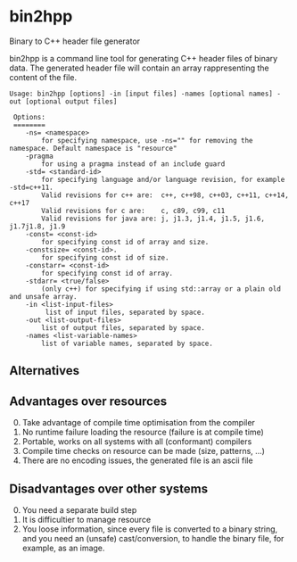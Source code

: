 bin2hpp
=======

Binary to C++ header file generator

bin2hpp is a command line tool for generating C++ header files of binary
data. The generated header file will contain an array rappresenting the
content of the file.

```
Usage: bin2hpp [options] -in [input files] -names [optional names] -out [optional output files]

 Options:
 ========
    -ns= <namespace>
        for specifying namespace, use -ns="" for removing the namespace. Default namespace is "resource"
    -pragma
        for using a pragma instead of an include guard
    -std= <standard-id>
        for specifying language and/or language revision, for example -std=c++11.
        Valid revisions for c++ are:  c++, c++98, c++03, c++11, c++14, c++17
        Valid revisions for c are:    c, c89, c99, c11
        Valid revisions for java are: j, j1.3, j1.4, j1.5, j1.6, j1.7j1.8, j1.9
    -const= <const-id>
        for specifying const id of array and size.
    -constsize= <const-id>.
        for specifying const id of size.
    -constarr= <const-id>
        for specifying const id of array.
    -stdarr= <true/false>
        (only c++) for specifying if using std::array or a plain old and unsafe array.
    -in <list-input-files>
         list of input files, separated by space.
    -out <list-output-files>
        list of output files, separated by space.
    -names <list-variable-names>
        list of variable names, separated by space.
```

Alternatives
------------

Advantages over resources
-------------------------

0. Take advantage of compile time optimisation from the compiler
0. No runtime failure loading the resource (failure is at compile time)
0. Portable, works on all systems with all (conformant) compilers
0. Compile time checks on resource can be made (size, patterns, ...)
0. There are no encoding issues, the generated file is an ascii file


Disadvantages over other systems
--------------------------------
0. You need a separate build step
0. It is difficultier to manage resource
0. You loose information, since every file is converted to a binary string, and you need an (unsafe) cast/conversion, to handle the binary file, for example, as an image.
